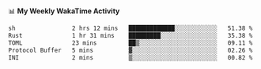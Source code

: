 <!--
**stamp711/stamp711** is a ✨ _special_ ✨ repository because its `README.md` (this file) appears on your GitHub profile.

Here are some ideas to get you started:

- 🔭 I’m currently working on ...
- 🌱 I’m currently learning ...
- 👯 I’m looking to collaborate on ...
- 🤔 I’m looking for help with ...
- 💬 Ask me about ...
- 📫 How to reach me: ...
- 😄 Pronouns: ...
- ⚡ Fun fact: ...
-->

📊 **My Weekly WakaTime Activity**

<!--START_SECTION:waka-->

```txt
sh                2 hrs 12 mins   █████████████░░░░░░░░░░░░   51.38 %
Rust              1 hr 31 mins    █████████░░░░░░░░░░░░░░░░   35.38 %
TOML              23 mins         ██▒░░░░░░░░░░░░░░░░░░░░░░   09.11 %
Protocol Buffer   5 mins          ▓░░░░░░░░░░░░░░░░░░░░░░░░   02.26 %
INI               2 mins          ▒░░░░░░░░░░░░░░░░░░░░░░░░   00.82 %
```

<!--END_SECTION:waka-->
